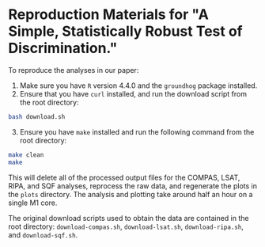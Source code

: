 # Reproduction Materials for "A Simple, Statistically Robust Test of Discrimination."

To reproduce the analyses in our paper:

1. Make sure you have `R` version 4.4.0 and the `groundhog` package installed.
2. Ensure that you have `curl` installed, and run the download script from the
   root directory:
```bash
bash download.sh
```
3. Ensure you have `make` installed and run the following command from the root
   directory:
```bash
make clean
make
```

This will delete all of the processed output files for the COMPAS, LSAT, RIPA,
and SQF analyses, reprocess the raw data, and regenerate the plots in the
`plots` directory. The analysis and plotting take around half an hour on a
single M1 core.

The original download scripts used to obtain the data are contained in the root
directory: `download-compas.sh`, `download-lsat.sh`, `download-ripa.sh`, and
`download-sqf.sh`.
